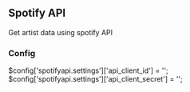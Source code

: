 ## Spotify API

Get artist data using spotify API

### Config

$config['spotifyapi.settings']['api_client_id'] = '';
$config['spotifyapi.settings']['api_client_secret'] = '';